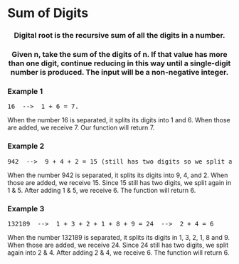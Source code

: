 # Sum of Digits

<div align = "center">
  
<h3> Digital root is the recursive sum of all the digits in a number. </h3>
<h3>Given n, take the sum of the digits of n. If that value has more than one digit, 
continue reducing in this way until a single-digit number is produced. The input will be a non-negative integer.</h3>

</div>

<h3>Example 1</h3>
<pre>
16  -->  1 + 6 = 7. 
</pre>

<p>When the number 16 is separated, it splits its digits into 1 and 6. When those are added, we receive 7. Our function will return 7.
</p>

<h3>Example 2</h3>
<pre>
942  -->  9 + 4 + 2 = 15 (still has two digits so we split again) -->  1 + 5 = 6. Function will return 
</pre>

<p>When the number 942 is separated, it splits its digits into 9, 4, and 2. When those are added, we receive 15. Since 15 still has two digits, we split again in 1 & 5. After adding 1 & 5, we receive 6. The function will return 6. </p>

<h3>Example 3</h3>
<pre>
132189  -->  1 + 3 + 2 + 1 + 8 + 9 = 24  -->  2 + 4 = 6
</pre>

<p>When the number 132189 is separated, it splits its digits in 1, 3, 2, 1, 8 and 9. When those are added, we receive 24. Since 24 still has two digits, we split again into 2 & 4. After adding 2 & 4, we receive 6. The function will return 6.</p>
